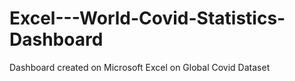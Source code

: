 # Excel---World-Covid-Statistics-Dashboard
Dashboard created on Microsoft Excel on Global Covid Dataset
